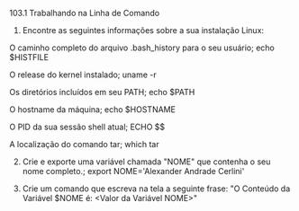 103.1 Trabalhando na Linha de Comando

1. Encontre as seguintes informações sobre a sua instalação Linux:

O caminho completo do arquivo .bash_history para o seu usuário; echo $HISTFILE

O release do kernel instalado; uname -r

Os diretórios incluídos em seu PATH; echo $PATH

O hostname da máquina; echo $HOSTNAME

O PID da sua sessão shell atual; ECHO $$

A localização do comando tar; which tar

2. Crie e exporte uma variável chamada "NOME" que contenha o seu nome completo.; export NOME='Alexander Andrade Cerlini'

3. Crie um comando que escreva na tela a seguinte frase: "O Conteúdo da Variável $NOME é: <Valor da Variável NOME>"

